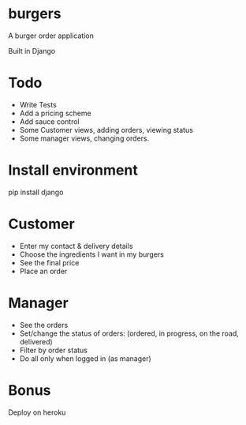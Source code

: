 burgers
=======

A burger order application

Built in Django


Todo
====
 - Write Tests
 - Add a pricing scheme
 - Add sauce control
 - Some Customer views, adding orders, viewing status
 - Some manager views, changing orders. 

Install environment
===================
pip install django



Customer
========
 - Enter my contact & delivery details
 - Choose the ingredients I want in my burgers
 - See the final price
 - Place an order

Manager
=======
 - See the orders
 - Set/change the status of orders: (ordered, in progress, on the road, delivered)
 - Filter by order status
 - Do all only when logged in (as manager) 

Bonus
=====
Deploy on heroku

